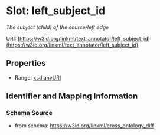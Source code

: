# Slot: left_subject_id
_The subject (child) of the source/left edge_


URI: [https://w3id.org/linkml/text_annotator/left_subject_id](https://w3id.org/linkml/text_annotator/left_subject_id)



<!-- no inheritance hierarchy -->


## Properties

 * Range: [xsd:anyURI](http://www.w3.org/2001/XMLSchema#anyURI)



## Identifier and Mapping Information







### Schema Source


* from schema: https://w3id.org/linkml/cross_ontology_diff



